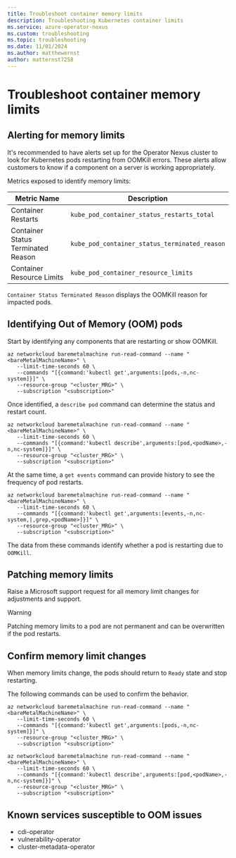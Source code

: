 ```yaml
---
title: Troubleshoot container memory limits
description: Troubleshooting Kubernetes container limits
ms.service: azure-operator-nexus
ms.custom: troubleshooting
ms.topic: troubleshooting
ms.date: 11/01/2024
ms.author: matthewernst
author: matternst7258
---
```


# Troubleshoot container memory limits

## Alerting for memory limits

It's recommended to have alerts set up for the Operator Nexus cluster to look for Kubernetes pods restarting from OOMKill errors. These alerts allow customers to know if a component on a server is working appropriately.

Metrics exposed to identify memory limits:

| Metric Name                          | Description                                      |
| ------------------------------------ | ------------------------------------------------ |
| Container Restarts                   | `kube_pod_container_status_restarts_total`       |
| Container Status Terminated Reason   | `kube_pod_container_status_terminated_reason`    |
| Container Resource Limits            | `kube_pod_container_resource_limits`             |

`Container Status Terminated Reason` displays the OOMKill reason for impacted pods. 

## Identifying Out of Memory (OOM) pods

Start by identifying any components that are restarting or show OOMKill.

```azcli
az networkcloud baremetalmachine run-read-command --name "<bareMetalMachineName>" \
   --limit-time-seconds 60 \
   --commands "[{command:'kubectl get',arguments:[pods,-n,nc-system]}]" \
   --resource-group "<cluster_MRG>" \
   --subscription "<subscription>"
```

Once identified, a `describe pod` command can determine the status and restart count. 

```azcli
az networkcloud baremetalmachine run-read-command --name "<bareMetalMachineName>" \
   --limit-time-seconds 60 \
   --commands "[{command:'kubectl describe',arguments:[pod,<podName>,-n,nc-system]}]" \
   --resource-group "<cluster_MRG>" \
   --subscription "<subscription>"
```

At the same time, a `get events` command can provide history to see the frequency of pod restarts.

```azcli
az networkcloud baremetalmachine run-read-command --name "<bareMetalMachineName>" \
   --limit-time-seconds 60 \
   --commands "[{command:'kubectl get',arguments:[events,-n,nc-system,|,grep,<podName>]}]" \
   --resource-group "<cluster_MRG>" \
   --subscription "<subscription>"
```

The data from these commands identify whether a pod is restarting due to `OOMKill`.

## Patching memory limits

Raise a Microsoft support request for all memory limit changes for adjustments and support.

> [!WARNING]
> Patching memory limits to a pod are not permanent and can be overwritten if the pod restarts.

## Confirm memory limit changes

When memory limits change, the pods should return to `Ready` state and stop restarting. 

The following commands can be used to confirm the behavior.

```azcli
az networkcloud baremetalmachine run-read-command --name "<bareMetalMachineName>" \
   --limit-time-seconds 60 \
   --commands "[{command:'kubectl get',arguments:[pods,-n,nc-system]}]" \
   --resource-group "<cluster_MRG>" \
   --subscription "<subscription>"
```

```azcli
az networkcloud baremetalmachine run-read-command --name "<bareMetalMachineName>" \
   --limit-time-seconds 60 \
   --commands "[{command:'kubectl describe',arguments:[pod,<podName>,-n,nc-system]}]" \
   --resource-group "<cluster_MRG>" \
   --subscription "<subscription>"
```

## Known services susceptible to OOM issues

* cdi-operator
* vulnerability-operator
* cluster-metadata-operator
